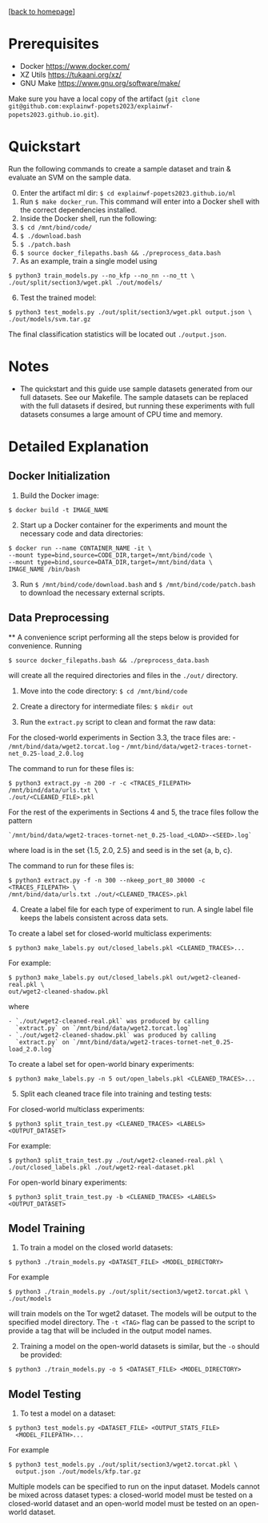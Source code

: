 [[back to homepage](/)]

Prerequisites
=============

- Docker <https://www.docker.com/>
- XZ Utils <https://tukaani.org/xz/>
- GNU Make <https://www.gnu.org/software/make/>

Make sure you have a local copy of the artifact
(`git clone git@github.com:explainwf-popets2023/explainwf-popets2023.github.io.git`).

Quickstart
==========

Run the following commands to create a sample dataset and train & evaluate an
SVM on the sample data.

0. Enter the artifact ml dir: `$ cd explainwf-popets2023.github.io/ml`
1. Run `$ make docker_run`. This command will enter into a Docker shell with the
   correct dependencies installed.
2. Inside the Docker shell, run the following:
  1. `$ cd /mnt/bind/code/`
  2. `$ ./download.bash`
  3. `$ ./patch.bash`
  4. `$ source docker_filepaths.bash && ./preprocess_data.bash`
  5. As an example, train a single model using
  ```
  $ python3 train_models.py --no_kfp --no_nn --no_tt \
  ./out/split/section3/wget.pkl ./out/models/
  ```
  6. Test the trained model:
  ```
  $ python3 test_models.py ./out/split/section3/wget.pkl output.json \
  ./out/models/svm.tar.gz
  ```

The final classification statistics will be located out `./output.json`.

Notes
=====

- The quickstart and this guide use sample datasets generated from our full
  datasets. See our Makefile. The sample datasets can be replaced with the full
  datasets if desired, but running these experiments with full datasets consumes
  a large amount of CPU time and memory.

Detailed Explanation
====================

Docker Initialization
---------------------

1. Build the Docker image:

  `$ docker build -t IMAGE_NAME`

2. Start up a Docker container for the experiments and mount the necessary code
and data directories:

  ```
  $ docker run --name CONTAINER_NAME -it \
  --mount type=bind,source=CODE_DIR,target=/mnt/bind/code \
  --mount type=bind,source=DATA_DIR,target=/mnt/bind/data \
  IMAGE_NAME /bin/bash
  ```

3. Run `$ /mnt/bind/code/download.bash` and `$ /mnt/bind/code/patch.bash`
to download the necessary external scripts.

Data Preprocessing
------------------

  ** A convenience script performing all the steps below is provided for
  convenience. Running

  ```
  $ source docker_filepaths.bash && ./preprocess_data.bash
  ```

  will create all the required directories and files in the `./out/` directory.

1. Move into the code directory: `$ cd /mnt/bind/code`

2. Create a directory for intermediate files: `$ mkdir out`

3. Run the `extract.py` script to clean and format the raw data:

  For the closed-world experiments in Section 3.3, the trace files are:
    - `/mnt/bind/data/wget2.torcat.log`
    - `/mnt/bind/data/wget2-traces-tornet-net_0.25-load_2.0.log`

  The command to run for these files is:

  ```
  $ python3 extract.py -n 200 -r -c <TRACES_FILEPATH> /mnt/bind/data/urls.txt \
  ./out/<CLEANED_FILE>.pkl
  ```

  For the rest of the experiments in Sections 4 and 5, the trace files follow
  the pattern

    `/mnt/bind/data/wget2-traces-tornet-net_0.25-load_<LOAD>-<SEED>.log`

  where load is in the set {1.5, 2.0, 2.5} and seed is in the set {a, b, c}.

  The command to run for these files is:

  ```
  $ python3 extract.py -f -n 300 --nkeep_port_80 30000 -c <TRACES_FILEPATH> \
  /mnt/bind/data/urls.txt ./out/<CLEANED_TRACES>.pkl
  ```

4. Create a label file for each type of experiment to run. A single label file
keeps the labels consistent across data sets.

  To create a label set for closed-world multiclass experiments:

  ```
  $ python3 make_labels.py out/closed_labels.pkl <CLEANED_TRACES>...
  ```

  For example:

  ```
  $ python3 make_labels.py out/closed_labels.pkl out/wget2-cleaned-real.pkl \
  out/wget2-cleaned-shadow.pkl 
  ```

  where 

    - `./out/wget2-cleaned-real.pkl` was produced by calling
      `extract.py` on `/mnt/bind/data/wget2.torcat.log`
    - `./out/wget2-cleaned-shadow.pkl` was produced by calling
      `extract.py` on `/mnt/bind/data/wget2-traces-tornet-net_0.25-load_2.0.log`

  To create a label set for open-world binary experiments:

  ```
  $ python3 make_labels.py -n 5 out/open_labels.pkl <CLEANED_TRACES>...
  ```

5. Split each cleaned trace file into training and testing tests:

  For closed-world multiclass experiments:

  ```
  $ python3 split_train_test.py <CLEANED_TRACES> <LABELS> <OUTPUT_DATASET>
  ```

  For example:

  ```
  $ python3 split_train_test.py ./out/wget2-cleaned-real.pkl \
  ./out/closed_labels.pkl ./out/wget2-real-dataset.pkl
  ```

  For open-world binary experiments:

  ```
  $ python3 split_train_test.py -b <CLEANED_TRACES> <LABELS> <OUTPUT_DATASET>
  ```

Model Training
--------------

1. To train a model on the closed world datasets:

  ```
  $ python3 ./train_models.py <DATASET_FILE> <MODEL_DIRECTORY>
  ```

  For example

  ```
  $ python3 ./train_models.py ./out/split/section3/wget2.torcat.pkl \
  ./out/models
  ```

  will train models on the Tor wget2 dataset. The models will be output to the
  specified model directory. The `-t <TAG>` flag can be passed to the script
  to provide a tag that will be included in the output model names.

2. Training a model on the open-world datasets is similar, but the `-o` should
be provided:

  ```
  $ python3 ./train_models.py -o 5 <DATASET_FILE> <MODEL_DIRECTORY>
  ```

Model Testing
-------------

1. To test a model on a dataset:

  ```
  $ python3 test_models.py <DATASET_FILE> <OUTPUT_STATS_FILE>
    <MODEL_FILEPATH>...
  ```

  For example

  ```
  $ python3 test_models.py ./out/split/section3/wget2.torcat.pkl \
    output.json ./out/models/kfp.tar.gz
  ```

  Multiple models can be specified to run on the input dataset. Models cannot be
  mixed across dataset types: a closed-world model must be tested on a
  closed-world dataset and an open-world model must be tested on an open-world
  dataset.
